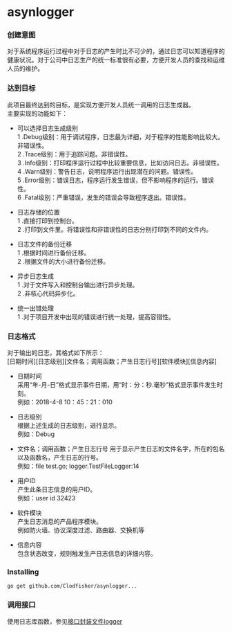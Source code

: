 # asynlogger

### 创建意图    

对于系统程序运行过程中对于日志的产生时比不可少的，通过日志可以知道程序的健康状况。对于公司中日志生产的统一标准很有必要，方便开发人员的查找和运维人员的维护。    

### 达到目标    

此项目最终达到的目标，是实现方便开发人员统一调用的日志生成器。    
主要实现的功能如下：      
* 可以选择日志生成级别     
1 .Debug级别：用于调试程序，日志最为详细，对于程序的性能影响比较大。非错误性。          
2 .Trace级别：用于追踪问题。非错误性。          
3 .Info级别：打印程序运行过程中比较重要信息，比如访问日志。非错误性。      
4 .Warn级别：警告日志，说明程序运行出现潜在的问题。错误性。           
5 .Error级别：错误日志，程序运行发生错误，但不影响程序的运行。错误性。      
6 .Fatal级别：严重错误，发生的错误会导致程序退出。错误性。       

* 日志存储的位置     
1 .直接打印到控制台。        
2 .打印到文件里。将错误性和非错误性的日志分别打印到不同的文件内。            

* 日志文件的备份迁移     
1 .根据时间进行备份迁移。    
2 .根据文件的大小进行备份迁移。    

* 异步日志生成     
1 .对于文件写入和控制台输出进行异步处理。        
2 .非核心代码异步化。    

* 统一出错处理    
1 .对于项目开发中出现的错误进行统一处理，提高容错性。    

### 日志格式    

对于输出的日志，其格式如下所示：    
[日期时间][日志级别][文件名；调用函数；产生日志行号][软件模块][信息内容]

* 日期时间    
  采用“年-月-日”格式显示事件日期，用“时：分：秒.毫秒”格式显示事件发生时刻。    
  例如：2018-4-8 10：45：21：010    

* 日志级别    
  根据上述生成的日志级别，进行显示。    
  例如：Debug    

* 文件名；调用函数；产生日志行号
  用于显示产生日志的文件名字，所在的包名以及函数名，产生日志的行号。    
  例如：file test.go; logger.TestFileLogger:14    

* 用户ID    
  产生此条日志信息的用户ID。    
  例如：user id 32423     

* 软件模块    
  产生日志消息的产品程序模块。     
  例如防火墙、协议深度过滤、路由器、交换机等     

* 信息内容    
  包含状态改变，规则触发生产日志信息的详细内容。     

### Installing    
```
go get github.com/Clodfisher/asynlogger...
```

### 调用接口    

使用日志库函数，参见[接口封装文件logger](https://github.com/Clodfisher/asynlogger/blob/master/logger.go)    
